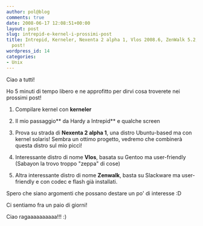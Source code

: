 ```yaml
---
author: pol@blog
comments: true
date: 2008-06-17 12:08:51+00:00
layout: post
slug: intrepid-e-kernel-i-prossimi-post
title: Intrepid, Kerneler, Nexenta 2 alpha 1, Vlos 2008.6, ZenWalk 5.2, i prossimi
  post!
wordpress_id: 14
categories:
- Unix
---
```


Ciao a tutti!

Ho 5 minuti di tempo libero e ne approfitto per dirvi cosa troverete nei prossimi post!



	
  1. Compilare kernel con **kerneler**

	
  2. Il mio passaggio** da Hardy a Intrepid** e qualche screen

	
  3. Prova su strada di **Nexenta 2 alpha 1**, una distro Ubuntu-based ma con kernel solaris! Sembra un ottimo progetto, vedremo che combinerà questa distro sul mio piccì!

	
  4. Interessante distro di nome **Vlos**, basata su Gentoo ma user-friendly (Sabayon la trovo troppo "zeppa" di cose)

	
  5. Altra interessante distro di nome **Zenwalk**, basta su Slackware ma user-friendly e con codec e flash già installati.


Spero che siano argomenti che possano destare un po' di interesse :D

Ci sentiamo fra un paio di giorni!

Ciao ragaaaaaaaaaa!!! :)
